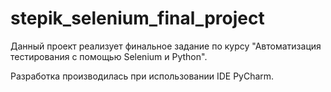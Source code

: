 # stepik_selenium_final_project

Данный проект реализует финальное задание по курсу "Автоматизация тестирования с помощью Selenium и Python".

Разработка производилась при использовании IDE PyCharm.